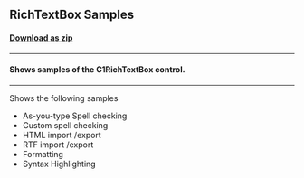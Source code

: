 ## RichTextBox Samples
#### [Download as zip](https://downgit.github.io/#/home?url=https://github.com/GrapeCity/ComponentOne-WPF-Samples/tree/master/\NET_4.5.2\C1.WPF.RichTextBox\CS\RichTextBoxSamples)
____
#### Shows samples of the C1RichTextBox control.
____
Shows the following samples

* As-you-type Spell checking
* Custom spell checking
* HTML import /export
* RTF import /export
* Formatting
* Syntax Highlighting
